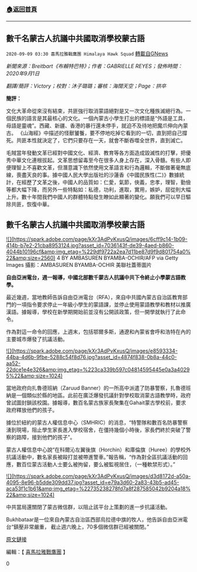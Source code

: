###  [:house:返回首頁](https://github.com/ourhimalayas/txt)
---

## 數千名蒙古人抗議中共國取消學校蒙古語
`2020-09-09 03:30 喜馬拉雅戰鷹團 Himalaya Hawk Squad` [轉載自GNews](https://gnews.org/zh-hant/342429/)

*新聞來源：Breitbart《布賴特巴特》；作者：GABRIELLE REYES；發佈時間：2020年9月1日*

*翻譯/簡評：Victory；校對：沐子璐璐；審核：海闊天空；Page：拱卒*

**簡評：**

文化大革命從來沒有結束，共匪強行取消蒙語絕對是又一次文化種族滅絕行為。一個民族的語言是其最核心的文化。一個內蒙古小學生打出的標語是“外語是工具，母語是靈魂”。西藏、新疆、香港的暴行還未停手，就迫不及待地把魔爪伸向內蒙古。 《山海經》中描述的怪獸饕餮，要不停地吃掉它看到的一切，直到把自己撐死。共匪本性就決定了，它們只要存在一天，就會不斷吞噬全世界，直到滅亡。

毛賊當年發動文革已經對中國文化、經濟、教育等各方面造成毀滅性的打擊，把優秀中華文化連根拔起。文革思想留毒至今在很多人身上存在，深入骨髓。有些人即便理智上不喜歡文革，但潛意識下依然使用文革語言和行為邏輯，不斷做著毫無底線，喪盡天良的事。據中國人民大學出版社的沙蓮香《中國民族性(二)》數據統計，在經歷了文革之後，中國人的品質如：仁愛，氣節，俠義，忠孝，理智，勤儉等都大幅下降，而另外一些特點如：私德，功利，進取，實用，嫉妒，屈從則大幅上升。數十年間我們中國人的群體特點發生瞭如此顯著的變化。願我們可以早日驅除共匪，恢復中華。

##  **數千名蒙古人抗議中共國取消學校蒙古語** 

[!\[\](https://spark.adobe.com/page/kXr3AdPvKxusQ/images/6cff9c14-1b09-414b-b7e2-21cba8953124.jpg?asset_id=7036143f-de39-4aed-b860-4044b10196cf&amp;img_etag=%229df9722a2ea7d11be87d9f9d801754a0%22&amp;size=2560)](https://spark.adobe.com/page/kXr3AdPvKxusQ/images/6cff9c14-1b09-414b-b7e2-21cba8953124.jpg?asset_id=7036143f-de39-4aed-b860-4044b10196cf&amp;img_etag=%229df9722a2ea7d11be87d9f9d801754a0%22&amp;size=1024) 4 BY AMBASUREN BYAMBA-OCHIR/AFP via Getty Images 攝影：AMBASUREN BYAMBA-OCHIR 美聯社蓋蒂圖片

**自由亞洲電台，週一報導，中國北部數千蒙古人抗議中共下令終止小學蒙古語教學。**

最近幾週，當地教師告訴自由亞洲電台（RFA），來自中共國內蒙古自治區教育部門的一項指令要求停止一年級小學生的蒙語課，並停止使用蒙語教學和教材以推廣漢語。據報導，學校在新學期開始前並沒有公開該政策，但一開學就執行了此命令。

作為對這一命令的回應，上週末，包括鄂爾多斯，通遼和內蒙省會呼和浩特在內的主要城市爆發了抗議活動。

[!\[\](https://spark.adobe.com/page/kXr3AdPvKxusQ/images/e8593334-44ba-4d6b-9fbe-5288c54f8d76.jpg?asset_id=4874f838-0b8a-44c0-aa52-22dce1e4e326&amp;img_etag=%223ca339b597c04814595445e0a3a40295%22&amp;size=1024)](https://spark.adobe.com/page/kXr3AdPvKxusQ/images/e8593334-44ba-4d6b-9fbe-5288c54f8d76.jpg?asset_id=4874f838-0b8a-44c0-aa52-22dce1e4e326&amp;img_etag=%223ca339b597c04814595445e0a3a40295%22&amp;size=1024)

當地政府向扎魯德班納（Zaruud Banner）的一所高中派遣了防暴警察，扎魯德班納是一個類似於縣的地區。此前在廣泛爆發抗議針對學校取消蒙古語教學時，政府曾試圖封鎖該校園。據報導，數百名蒙古族家長聚集在Gahait蒙古學校前，要求政府釋放他們的孩子。

據位於紐約的蒙古人權信息中心（SMHRIC）的消息，“特警隊和數百名防暴警察湧到現場，阻止學生家長進入學校宿舍，在僵持幾個小時後，家長們終於突破了警察的路障，接到他們的孩子”。

蒙古人權信息中心說“在科爾沁左翼後旗（Horchin）和庫倫旗（Huree）的學校外抗議活動中，數名家長被毆打並被帶進警車。”報告稱，“作為對全區抗議活動的回應，數百位蒙古活動人士要么被拘留，要么被監視居住，（一種軟禁形式）。”

[!\[\](https://spark.adobe.com/page/kXr3AdPvKxusQ/images/d3d8172d-a50a-4095-8e96-b5dde309dd37.jpg?asset_id=e79a3d60-2a83-43b5-ad45-aca53f1c1b61&amp;img_etag=%22735238278fd7a8f287585042b9204a18%22&amp;size=1024)](https://spark.adobe.com/page/kXr3AdPvKxusQ/images/d3d8172d-a50a-4095-8e96-b5dde309dd37.jpg?asset_id=e79a3d60-2a83-43b5-ad45-aca53f1c1b61&amp;img_etag=%22735238278fd7a8f287585042b9204a18%22&amp;size=1024)

中共當局還關閉了蒙古微信群，以阻止該平台上策劃的進一步抗議活動。

Bukhbataar是一位來自內蒙古自治區西部烏拉德中旗的牧人，他告訴自由亞洲電台“鎮壓非常嚴重， 截止週六晚上，70多個微信群已經被關閉。”

[原文鏈接](https://www.breitbart.com/asia/2020/09/01/thousands-mongolians-protest-china-erasing-language-schools/)

編輯：【 [喜馬拉雅戰鷹團](https://spark.adobe.com/page/kXr3AdPvKxusQ/) 】

0
